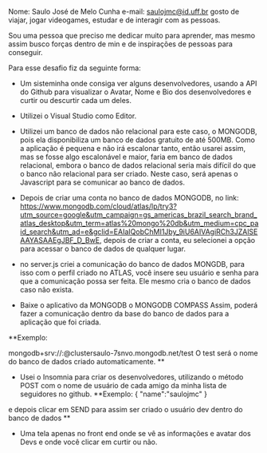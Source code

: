 Nome: Saulo José de Melo Cunha
e-mail: saulojmc@id.uff.br
gosto de viajar, jogar videogames, estudar e de interagir com as pessoas.

Sou uma pessoa que preciso me dedicar muito para aprender, mas mesmo assim busco forças dentro de min e de inspirações de pessoas para conseguir.

Para esse desafio fiz da seguinte forma:

- Um sisteminha onde consiga ver alguns desenvolvedores, usando a API do Github para visualizar o Avatar, Nome e Bio dos desenvolvedores e curtir ou descurtir cada um deles.

- Utilizei o Visual Studio como Editor.

- Utilizei um banco de dados não relacional para este caso, o MONGODB, pois ela disponibiliza um banco de dados gratuito de até 500MB. Como a aplicação é pequena e não irá escalonar tanto, então usarei assim, mas se fosse algo escalonável e maior, faria em banco de dados relacional, embora o banco de dados relacional seria  mais difícil do que o banco não relacional para ser criado. Neste caso, será apenas o Javascript para se comunicar ao banco de dados.

- Depois de criar uma conta no banco de dados MONGODB, no link: https://www.mongodb.com/cloud/atlas/lp/try3?utm_source=google&utm_campaign=gs_americas_brazil_search_brand_atlas_desktop&utm_term=atlas%20mongo%20db&utm_medium=cpc_paid_search&utm_ad=e&gclid=EAIaIQobChMI1Jby_9iU6AIVAgiRCh3JZAlSEAAYASAAEgJBF_D_BwE, depois de criar a conta, eu selecionei a opção para acessar o banco de dados de qualquer lugar.

- no server.js criei a comunicação do banco de dados MONGDB, para isso com o perfil criado no ATLAS, você insere seu usuário e senha para que a comunicação possa ser feita. Ele mesmo cria o banco de dados caso não exista.

- Baixe o aplicativo da MONGODB o MONGODB COMPASS
Assim, poderá fazer a comunicação dentro da base do banco de dados para a aplicação que foi criada.

**Exemplo:

mongodb+srv://<users>:<password>@clustersaulo-7snvo.mongodb.net/test
O test será o nome do banco de dados criado automaticamente.
**


- Usei o Insomnia para criar os desenvolvedores, utilizando o método POST com o nome de usuário de cada amigo da minha lista de seguidores no github.
**Exemplo: 
{
    "name":"saulojmc"
}

e depois clicar em SEND para assim ser criado o usuário dev dentro do banco de dados
**

- Uma tela apenas no front end onde se vê as informações e avatar dos Devs e onde você clicar em curtir ou não.


